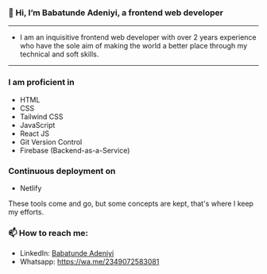 ### 👋 Hi, I’m Babatunde Adeniyi, a frontend web developer 
---
- I am an inquisitive frontend web developer with over 2 years experience who have the sole aim of making the world a better place through my technical and soft skills.
---

### I am proficient in

- HTML
- CSS
- Tailwind CSS
- JavaScript
- React JS
- Git Version Control
- Firebase (Backend-as-a-Service)


### Continuous deployment on

- Netlify

These tools come and go, but some concepts are kept, that's where I keep my efforts.

### 📫 How to reach me:
- LinkedIn: [Babatunde Adeniyi](https://www.linkedin.com/in/babatundeadeniyi/)
- Whatsapp: <https://wa.me/2349072583081>

